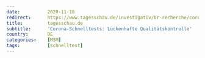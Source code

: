 ```yaml
---
date:          2020-11-18
redirect:      https://www.tagesschau.de/investigativ/br-recherche/corona-schnelltests-101.html
title:         tagesschau.de
subtitle:      'Corona-Schnelltests: Lückenhafte Qualitätskontrolle'
country:       DE
categories:    [MSM]
tags:          [schnelltest]
---
```

